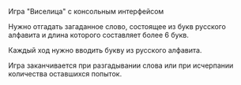 Игра "Виселица" с консольным интерфейсом 

Нужно отгадать загаданное слово, состоящее из букв русского алфавита и длина которого составляет более 6 букв.

Каждый ход нужно вводить букву из русского алфавита.

Игра заканчивается при разгадывании слова или при исчерпании количества оставшихся попыток.
